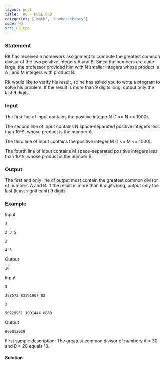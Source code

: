 ```yaml
---
layout: post
title:  HG - HUGE GCD
categories: ['math', 'number-theory']
code: HG
src: HG.cpp
---
```


### **Statement**

RK has received a homework assignment to compute the greatest common
divisor of the two positive integers A and B. Since the numbers are
quite large, the professor provided him with N smaller integers whose
product is A , and M integers with product B.

RK would like to verify his result, so he has asked you to write a program to
solve his problem. If the result is more than 9 digits long, output only the
last 9 digits.

### Input

The first line of input contains the positive integer N (1  <= N <=
1000).

The second line of input contains N space-separated positive integers less
than 10^9, whose product is the number A.

The third line of input contains the positive integer M (1  <= M <=
1000).

The fourth line of input contains M space-separated positive integers less
than 10^9, whose product is the number B.

### Output

The first and only line of output must contain the greatest common divisor of
numbers A and B. If the result is more than 9 digits long, output only
the last (least significant) 9 digits.

### Example

Input

    
    
    3
    2 3 5
    2
    4 5

Output

    
    
    10

Input

    
    
    3
    358572 83391967 82
    3
    50229961 1091444 8863

Output

    
    
    000012028

First sample description: The greatest common divisor of numbers A = 30 and B
= 20 equals 10.



#### **Solution**



